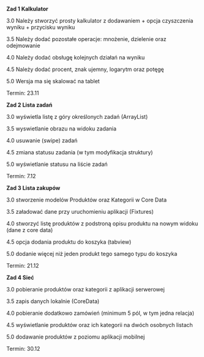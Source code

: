 
**Zad 1 Kalkulator**

3.0 Należy stworzyć prosty kalkulator z dodawaniem + opcja czyszczenia wyniku + przycisku wyniku

3.5 Należy dodać pozostałe operacje: mnożenie, dzielenie oraz odejmowanie

4.0 Należy dodać obsługę kolejnych działań na wyniku

4.5 Należy dodać procent, znak ujemny, logarytm oraz potęgę

5.0 Wersja ma się skalować na tablet


Termin: 23.11


**Zad 2 Lista zadań**

3.0 wyświetla listę z góry określonych zadań (ArrayList)

3.5 wyswietlanie obrazu na widoku zadania 

4.0 usuwanie (swipe) zadań

4.5 zmiana statusu zadania (w tym modyfikacja struktury)

5.0 wyświetlanie statusu na liście zadań


Termin: 7.12


**Zad 3 Lista zakupów**

3.0 stworzenie modelów Produktów oraz Kategorii w Core Data

3.5 załadować dane przy uruchomieniu aplikacji (Fixtures)

4.0 stworzyć listę produktów z podstroną opisu produktu na nowym widoku (dane z core data)

4.5 opcja dodania produktu do koszyka (tabview)

5.0 dodanie więcej niż jeden produkt tego samego typu do koszyka


Termin: 21.12


**Zad 4 Sieć**

3.0 pobieranie produktów oraz kategorii z aplikacji serwerowej

3.5 zapis danych lokalnie (CoreData)

4.0 pobieranie dodatkowo zamówień (minimum 5 pól, w tym jedna relacja)

4.5 wyświetlanie produktów oraz ich kategorii na dwóch osobnych listach

5.0 dodawanie produktów z poziomu aplikacji mobilnej

Termin: 30.12
